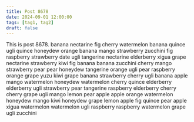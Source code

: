 ```yaml
---
title: Post 8678
date: 2024-09-01 12:00:00
tags: [tag1, tag2]
draft: false
---
```

This is post 8678.
banana
nectarine
fig
cherry
watermelon
banana
quince
ugli
quince
honeydew
orange
banana
mango
strawberry
zucchini
fig
raspberry
strawberry
date
ugli
tangerine
nectarine
elderberry
xigua
grape
nectarine
strawberry
kiwi
fig
banana
banana
zucchini
cherry
mango
strawberry
pear
pear
honeydew
tangerine
orange
ugli
pear
raspberry
orange
grape
yuzu
kiwi
grape
banana
strawberry
cherry
ugli
banana
apple
mango
watermelon
honeydew
watermelon
cherry
quince
elderberry
elderberry
ugli
strawberry
pear
tangerine
raspberry
elderberry
cherry
cherry
grape
ugli
mango
lemon
pear
apple
apple
orange
watermelon
honeydew
mango
kiwi
honeydew
grape
lemon
apple
fig
quince
pear
apple
xigua
watermelon
watermelon
ugli
raspberry
raspberry
watermelon
grape
ugli
zucchini

